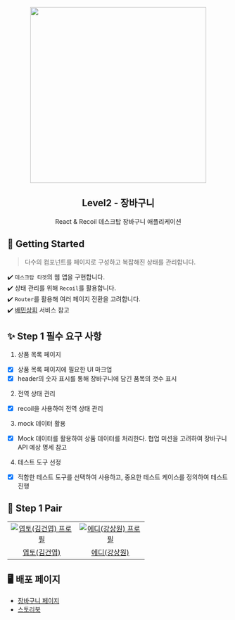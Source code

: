 <p align="middle" >
  <img src="https://techcourse-storage.s3.ap-northeast-2.amazonaws.com/3e6c6f30b11d4b098b5a3e81be19ce3a" width="400">
</p>
<h2 align="middle">Level2 - 장바구니</h2>
<p align="middle">React & Recoil 데스크탑 장바구니 애플리케이션</p>
</p>

## 🚀 Getting Started

> 다수의 컴포넌트를 페이지로 구성하고 복잡해진 상태를 관리합니다.

✔️ `데스크탑 타겟`의 웹 앱을 구현합니다.  
✔️ 상태 관리를 위해 `Recoil`를 활용합니다.  
✔️ `Router`를 활용해 여러 페이지 전환을 고려합니다.  
✔️ [배민상회](https://mart.baemin.com) 서비스 참고

## ✨ Step 1 필수 요구 사항

1. 상품 목록 페이지

- [x] 상품 목록 페이지에 필요한 UI 마크업
- [x] header의 숫자 표시를 통해 장바구니에 담긴 품목의 갯수 표시

2. 전역 상태 관리

- [x] recoil을 사용하여 전역 상태 관리

3. mock 데이터 활용

- [x] Mock 데이터를 활용하여 상품 데이터를 처리한다. 협업 미션을 고려하여 장바구니 API 예상 명세 참고

4. 테스트 도구 선정

- [x] 적합한 테스트 도구를 선택하여 사용하고, 중요한 테스트 케이스를 정의하여 테스트 진행

## 👏 Step 1 Pair

<table>
  <tr>
    <td align="center" width="140px">
      <a href="https://github.com/yeopto" target="_blank">
        <img src="https://avatars.githubusercontent.com/u/78894403?v=4" alt="엽토(김건엽) 프로필" />
      </a>
    </td>
    <td align="center" width="140px">
      <a href="https://github.com/ksone02" target="_blank">
        <img src="https://avatars.githubusercontent.com/u/72087183?v=4" alt="에디(강상원) 프로필" />
      </a>
    </td>
  </tr>
  <tr>
    <td align="center">
      <a href="https://github.com/yeopto" target="_blank">
        엽토(김건엽)
      </a>
    </td>
    <td align="center">
      <a href="https://github.com/ksone02" target="_blank">
        에디(강상원) 
      </a>
    </td>
  </tr>
</table>

## 🖥️ 배포 페이지

- [장바구니 페이지]()
- [스토리북]()
